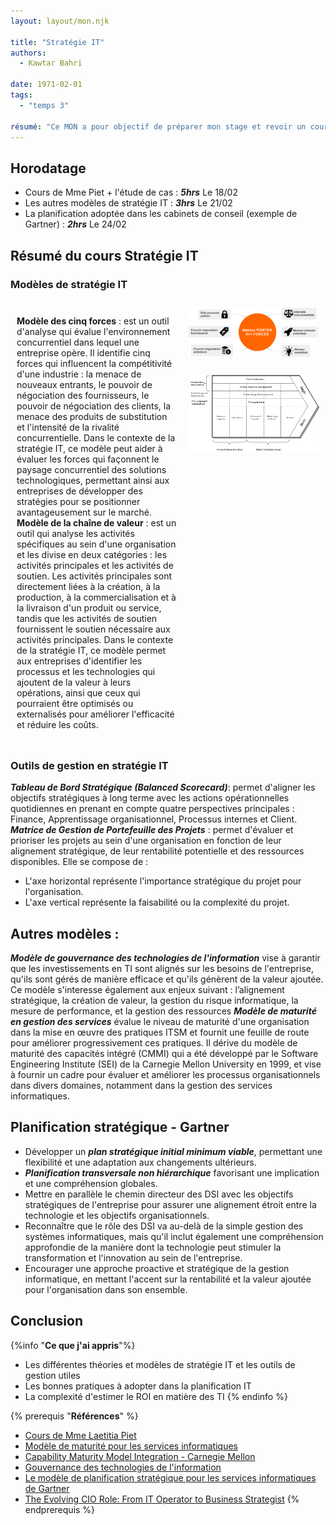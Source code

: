 ```yaml
---
layout: layout/mon.njk

title: "Stratégie IT"
authors:
  - Kawtar Bahri

date: 1971-02-01
tags: 
  - "temps 3"

résumé: "Ce MON a pour objectif de préparer mon stage et revoir un cours que j'ai pas suivi en temps 2 : Stratégie IT."
---
```

## Horodatage 
- Cours de Mme Piet + l'étude de cas : ***5hrs*** Le 18/02 
- Les autres modèles de stratégie IT : ***3hrs*** Le 21/02 
- La planification adoptée dans les cabinets de conseil (exemple de Gartner) : ***2hrs*** Le 24/02 

## Résumé du cours Stratégie IT 
### Modèles de stratégie IT 
<div style="display: flex;">
    <div style="flex: 55%; padding: 10px;">        
        <p>
          <strong>Modèle des cinq forces</strong> : est un outil d'analyse qui évalue l'environnement concurrentiel dans lequel une entreprise opère. Il identifie cinq forces qui influencent la compétitivité d'une industrie : la menace de nouveaux entrants, le pouvoir de négociation des fournisseurs, le pouvoir de négociation des clients, la menace des produits de substitution et l'intensité de la rivalité concurrentielle. Dans le contexte de la stratégie IT, ce modèle peut aider à évaluer les forces qui façonnent le paysage concurrentiel des solutions technologiques, permettant ainsi aux entreprises de développer des stratégies pour se positionner avantageusement sur le marché. <br>
          <strong>Modèle de la chaîne de valeur</strong> : est un outil qui analyse les activités spécifiques au sein d'une organisation et les divise en deux catégories : les activités principales et les activités de soutien. Les activités principales sont directement liées à la création, à la production, à la commercialisation et à la livraison d'un produit ou service, tandis que les activités de soutien fournissent le soutien nécessaire aux activités principales. Dans le contexte de la stratégie IT, ce modèle permet aux entreprises d'identifier les processus et les technologies qui ajoutent de la valeur à leurs opérations, ainsi que ceux qui pourraient être optimisés ou externalisés pour améliorer l'efficacité et réduire les coûts.
        </p>
    </div>
    <div style="flex: 45%; padding: 10px;">        
        <div style="display: flex; flex-direction: column;">
            <img src="1.png" alt="Image 1" style="max-width: 100%; margin-bottom: 10px;">
            <br>
            <img src="2.jpg" alt="Image 2" style="max-width: 100%;">
        </div>
    </div>
</div>

### Outils de gestion en stratégie IT 
***Tableau de Bord Stratégique (Balanced Scorecard)***: permet d'aligner les objectifs stratégiques à long terme avec les actions opérationnelles quotidiennes en prenant en compte quatre perspectives principales : Finance, Apprentissage organisationnel, Processus internes et Client.
***Matrice de Gestion de Portefeuille des Projets*** : permet d'évaluer et prioriser les projets au sein d'une organisation en fonction de leur alignement stratégique, de leur rentabilité potentielle et des ressources disponibles. Elle se compose de : 
- L'axe horizontal représente l'importance stratégique du projet pour l'organisation.
- L'axe vertical représente la faisabilité ou la complexité du projet.

## Autres modèles : 

***Modèle de gouvernance des technologies de l'information*** vise à garantir que les investissements en TI sont alignés sur les besoins de l'entreprise, qu'ils sont gérés de manière efficace et qu'ils génèrent de la valeur ajoutée. Ce modèle s'interesse également aux enjeux suivant : l’alignement stratégique, la création de valeur, la gestion du risque informatique, la mesure de performance, et la gestion des ressources
***Modèle de maturité en gestion des services*** évalue le niveau de maturité d'une organisation dans la mise en œuvre des pratiques ITSM et fournit une feuille de route pour améliorer progressivement ces pratiques. 
Il dérive du modèle de maturité des capacités intégré (CMMI) qui a été développé par le Software Engineering Institute (SEI) de la Carnegie Mellon University en 1999, et vise à fournir un cadre pour évaluer et améliorer les processus organisationnels dans divers domaines, notamment dans la gestion des services informatiques.

## Planification stratégique - Gartner
- Développer un ***plan stratégique initial minimum viable***, permettant une flexibilité et une adaptation aux changements ultérieurs.
- ***Planification transversale non hiérarchique*** favorisant  une implication et une compréhension globales.
- Mettre en parallèle le chemin directeur des DSI avec les objectifs stratégiques de l'entreprise pour assurer une alignement étroit entre la technologie et les objectifs organisationnels.
- Reconnaître que le rôle des DSI va au-delà de la simple gestion des systèmes informatiques, mais qu'il inclut également une compréhension approfondie de la manière dont la technologie peut stimuler la transformation et l'innovation au sein de l'entreprise.
- Encourager une approche proactive et stratégique de la gestion informatique, en mettant l'accent sur la rentabilité et la valeur ajoutée pour l'organisation dans son ensemble.

## Conclusion
{%info "**Ce que j'ai appris**"%}
-	Les différentes théories et modèles de stratégie IT et les outils de gestion utiles
- Les bonnes pratiques à adopter dans la planification IT
- La complexité d'estimer le ROI en matière des TI
{% endinfo %}

{% prerequis "**Références**" %}
-	[Cours de Mme Laetitia Piet](https://moodle.centrale-marseille.fr/course/view.php?id=979)
- [Modèle de maturité pour les services informatiques ](https://espaces-numeriques.org/wp-content/uploads/2019/01/l65p34.pdf)
- [Capability Maturity Model Integration - Carnegie Mellon](https://insights.sei.cmu.edu/documents/91/2010_019_001_28803.pdf)
- [Gouvernance des technologies de l'information](https://www.cegsi.org/images/stories/document/gouvtechsi-wikipedia.mht.pdf)
- [Le modèle de planification stratégique pour les services informatiques de Gartner](https://emt.gartnerweb.com/ngw/globalassets/intl-fr/insights/documents/planification-strategique/les-bases-de-la-planification-strategique.pdf?_gl=1*1fnpoja*_ga*MTk3MTM5OTkwOC4xNzA4NzY4NjI3*_ga_R1W5CE5FEV*MTcwODc2ODYyNi4xLjEuMTcwODc2ODc5OC4zOC4wLjA)
- [The Evolving CIO Role: From IT Operator to Business Strategist](https://media.techtarget.com/digitalguide/images/Misc/EA-Marketing/Eguides/The_Evolving_CIO_Role_From_IT_Operator_to_Business_Strategist_2022.pdf)
{% endprerequis %}